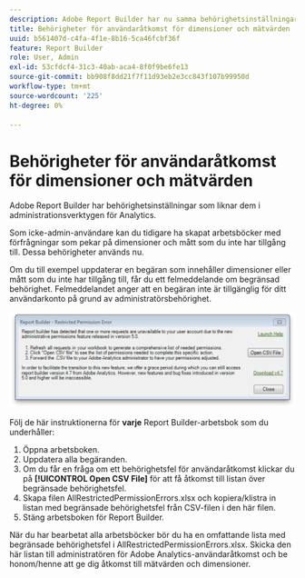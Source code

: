```yaml
---
description: Adobe Report Builder har nu samma behörighetsinställningar som i administrationsverktygen för Analytics.
title: Behörigheter för användaråtkomst för dimensioner och mätvärden
uuid: b561407d-c4fa-4f1e-8b16-5ca46fcbf36f
feature: Report Builder
role: User, Admin
exl-id: 53cfdcf4-31c3-40ab-aca4-8f0f9be6fe13
source-git-commit: bb908f8dd21f7f11d93eb2e3cc843f107b99950d
workflow-type: tm+mt
source-wordcount: '225'
ht-degree: 0%

---
```


# Behörigheter för användaråtkomst för dimensioner och mätvärden

Adobe Report Builder har behörighetsinställningar som liknar dem i administrationsverktygen för Analytics.

Som icke-admin-användare kan du tidigare ha skapat arbetsböcker med förfrågningar som pekar på dimensioner och mått som du inte har tillgång till. Dessa behörigheter används nu.

Om du till exempel uppdaterar en begäran som innehåller dimensioner eller mått som du inte har tillgång till, får du ett felmeddelande om begränsad behörighet. Felmeddelandet anger att en begäran inte är tillgänglig för ditt användarkonto på grund av administratörsbehörighet.

![Skärmbild som visar felmeddelandet Begränsad behörighet.](assets/arb_restrc_perm.png)

Följ de här instruktionerna för **varje** Report Builder-arbetsbok som du underhåller:

1. Öppna arbetsboken.
1. Uppdatera alla begäranden.
1. Om du får en fråga om ett behörighetsfel för användaråtkomst klickar du på **[!UICONTROL Open CSV File]** för att få åtkomst till listan över begränsade behörighetsfel.
1. Skapa filen AllRestrictedPermissionErrors.xlsx och kopiera/klistra in listan med begränsade behörighetsfel från CSV-filen i den här filen.
1. Stäng arbetsboken för Report Builder.

När du har bearbetat alla arbetsböcker bör du ha en omfattande lista med begränsade behörighetsfel i AllRestrictedPermissionErrors.xlsx. Skicka den här listan till administratören för Adobe Analytics-användaråtkomst och be honom/henne att ge dig åtkomst till mätvärden och dimensioner.

